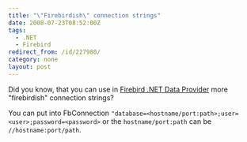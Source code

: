 ```yaml
---
title: "\"Firebirdish\" connection strings"
date: 2008-07-23T08:52:00Z
tags:
  - .NET
  - Firebird
redirect_from: /id/227980/
category: none
layout: post
---
```

Did you know, that you can use in [Firebird .NET Data Provider][1] more "firebirdish" connection strings?

You can put into FbConnection `"database=<hostname/port:path>;user=<user>;password=<password>` or the `hostname/port:path` can be `//hostname:port/path`.

[1]: http://www.firebirdsql.org/index.php?op=files&id=netprovider